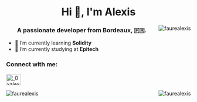 

<h1 align="center">Hi 👋, I'm Alexis</h1>
<img align="right" src="https://github-readme-stats.vercel.app/api?username=faurealexis&show_icons=true&theme=dark&locale=en&count_private=true" alt="faurealexis" />
<h3 align="center">A passionate developer from Bordeaux, 🇫🇷.</h3>

- 🌱 I’m currently learning **Solidity**
- 🔭 I’m currently studying at **Epitech**

<h3 align="left">Connect with me:</h3>
<p align="left">
<a href="https://twitter.com/_0xalexis" target="blank"><img align="center" src="https://raw.githubusercontent.com/rahuldkjain/github-profile-readme-generator/master/src/images/icons/Social/twitter.svg" alt="_0xalexis" height="30" width="40" /></a>  
</p>
<img align="right" src="https://komarev.com/ghpvc/?username=faurealexis&label=Profile%20views&color=16c313&style=flat" alt="faurealexis" />

<p><img align="left" src="https://github-readme-stats.vercel.app/api/top-langs?username=faurealexis&show_icons=true&theme=dark&locale=en&layout=compact&count_private=true" alt="faurealexis" /></p>
